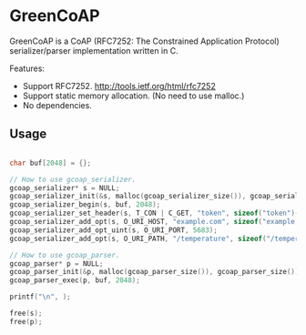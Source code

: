 # GreenCoAP

GreenCoAP is a CoAP (RFC7252: The Constrained Application Protocol) serializer/parser implementation written in C.

Features:

  * Support RFC7252. <http://tools.ietf.org/html/rfc7252>
  * Support static memory allocation. (No need to use malloc.)
  * No dependencies.

## Usage

```c

char buf[2048] = {};

// How to use gcoap_serializer.
gcoap_serializer* s = NULL;
gcoap_serializer_init(&s, malloc(gcoap_serializer_size()), gcoap_serializer_size());
gcoap_serializer_begin(s, buf, 2048);
gcoap_serializer_set_header(s, T_CON | C_GET, "token", sizeof("token")-1);
gcoap_serializer_add_opt(s, O_URI_HOST, "example.com", sizeof("example.com")-1);
gcoap_serializer_add_opt_uint(s, O_URI_PORT, 5683);
gcoap_serializer_add_opt(s, O_URI_PATH, "/temperature", sizeof("/temperature")-1);

// How to use gcoap_parser.
gcoap_parser* p = NULL;
gcoap_parser_init(&p, malloc(gcoap_parser_size()), gcoap_parser_size());
gcoap_parser_exec(p, buf, 2048);

printf("\n", );

free(s);
free(p);

```

